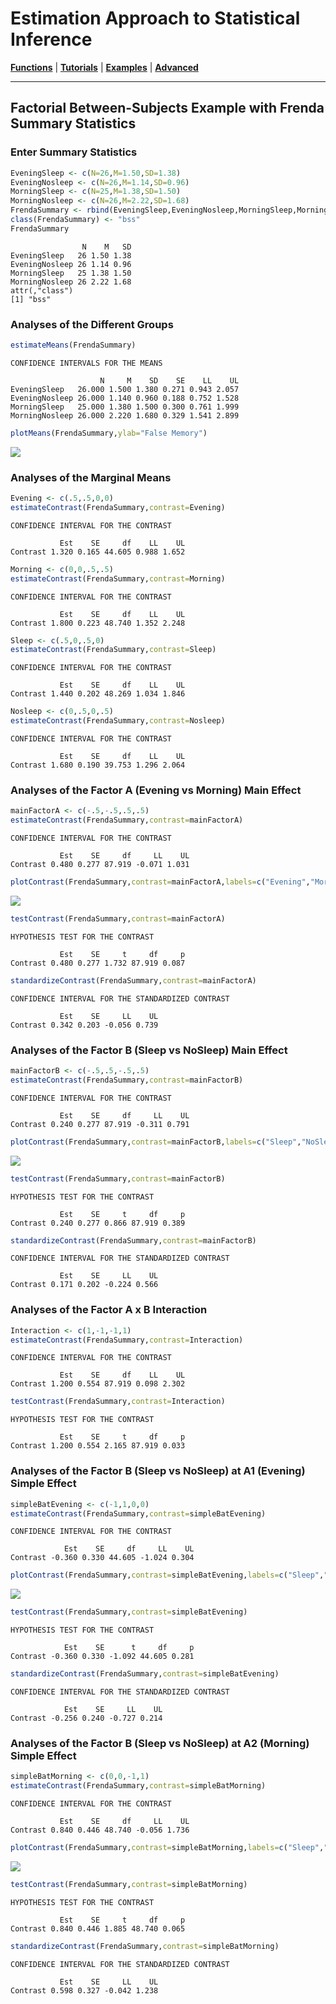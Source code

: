 # Estimation Approach to Statistical Inference

[**Functions**](../../Functions) | 
[**Tutorials**](../../Tutorials) | 
[**Examples**](../../Examples) | 
[**Advanced**](../../Advanced)

---

## Factorial Between-Subjects Example with Frenda Summary Statistics

### Enter Summary Statistics

```r
EveningSleep <- c(N=26,M=1.50,SD=1.38)
EveningNosleep <- c(N=26,M=1.14,SD=0.96)
MorningSleep <- c(N=25,M=1.38,SD=1.50)
MorningNosleep <- c(N=26,M=2.22,SD=1.68)
FrendaSummary <- rbind(EveningSleep,EveningNosleep,MorningSleep,MorningNosleep)
class(FrendaSummary) <- "bss"
FrendaSummary
```
```
                N    M   SD
EveningSleep   26 1.50 1.38
EveningNosleep 26 1.14 0.96
MorningSleep   25 1.38 1.50
MorningNosleep 26 2.22 1.68
attr(,"class")
[1] "bss"
```

### Analyses of the Different Groups

```r
estimateMeans(FrendaSummary)
```
```
CONFIDENCE INTERVALS FOR THE MEANS

                    N     M    SD    SE    LL    UL
EveningSleep   26.000 1.500 1.380 0.271 0.943 2.057
EveningNosleep 26.000 1.140 0.960 0.188 0.752 1.528
MorningSleep   25.000 1.380 1.500 0.300 0.761 1.999
MorningNosleep 26.000 2.220 1.680 0.329 1.541 2.899
```
```r
plotMeans(FrendaSummary,ylab="False Memory")
```
<kbd><img src="FrendaFigure1.jpeg"></kbd>

### Analyses of the Marginal Means

```r
Evening <- c(.5,.5,0,0)
estimateContrast(FrendaSummary,contrast=Evening)
```
```
CONFIDENCE INTERVAL FOR THE CONTRAST

           Est    SE     df    LL    UL
Contrast 1.320 0.165 44.605 0.988 1.652
```
```r
Morning <- c(0,0,.5,.5)
estimateContrast(FrendaSummary,contrast=Morning)
```
```
CONFIDENCE INTERVAL FOR THE CONTRAST

           Est    SE     df    LL    UL
Contrast 1.800 0.223 48.740 1.352 2.248
```
```r
Sleep <- c(.5,0,.5,0)
estimateContrast(FrendaSummary,contrast=Sleep)
```
```
CONFIDENCE INTERVAL FOR THE CONTRAST

           Est    SE     df    LL    UL
Contrast 1.440 0.202 48.269 1.034 1.846
```
```r
Nosleep <- c(0,.5,0,.5)
estimateContrast(FrendaSummary,contrast=Nosleep)
```
```
CONFIDENCE INTERVAL FOR THE CONTRAST

           Est    SE     df    LL    UL
Contrast 1.680 0.190 39.753 1.296 2.064
```

### Analyses of the Factor A (Evening vs Morning) Main Effect

```r
mainFactorA <- c(-.5,-.5,.5,.5)
estimateContrast(FrendaSummary,contrast=mainFactorA)
```
```
CONFIDENCE INTERVAL FOR THE CONTRAST

           Est    SE     df     LL    UL
Contrast 0.480 0.277 87.919 -0.071 1.031
```
```r
plotContrast(FrendaSummary,contrast=mainFactorA,labels=c("Evening","Morning"),ylab="False Memory")
```
<kbd><img src="FrendaFigure2.jpeg"></kbd>
```r
testContrast(FrendaSummary,contrast=mainFactorA)
```
```
HYPOTHESIS TEST FOR THE CONTRAST

           Est    SE     t     df     p
Contrast 0.480 0.277 1.732 87.919 0.087
```
```r
standardizeContrast(FrendaSummary,contrast=mainFactorA)
```
```
CONFIDENCE INTERVAL FOR THE STANDARDIZED CONTRAST

           Est    SE     LL    UL
Contrast 0.342 0.203 -0.056 0.739
```

### Analyses of the Factor B (Sleep vs NoSleep) Main Effect

```r
mainFactorB <- c(-.5,.5,-.5,.5)
estimateContrast(FrendaSummary,contrast=mainFactorB)
```
```
CONFIDENCE INTERVAL FOR THE CONTRAST

           Est    SE     df     LL    UL
Contrast 0.240 0.277 87.919 -0.311 0.791
```
```r
plotContrast(FrendaSummary,contrast=mainFactorB,labels=c("Sleep","NoSleep"),ylab="False Memory")
```
<kbd><img src="FrendaFigure3.jpeg"></kbd>
```r
testContrast(FrendaSummary,contrast=mainFactorB)
```
```
HYPOTHESIS TEST FOR THE CONTRAST

           Est    SE     t     df     p
Contrast 0.240 0.277 0.866 87.919 0.389
```
```r
standardizeContrast(FrendaSummary,contrast=mainFactorB)
```
```
CONFIDENCE INTERVAL FOR THE STANDARDIZED CONTRAST

           Est    SE     LL    UL
Contrast 0.171 0.202 -0.224 0.566
```

### Analyses of the Factor A x B Interaction

```r
Interaction <- c(1,-1,-1,1)
estimateContrast(FrendaSummary,contrast=Interaction)
```
```
CONFIDENCE INTERVAL FOR THE CONTRAST

           Est    SE     df    LL    UL
Contrast 1.200 0.554 87.919 0.098 2.302
```
```r
testContrast(FrendaSummary,contrast=Interaction)
```
```
HYPOTHESIS TEST FOR THE CONTRAST

           Est    SE     t     df     p
Contrast 1.200 0.554 2.165 87.919 0.033
```

### Analyses of the Factor B (Sleep vs NoSleep) at A1 (Evening) Simple Effect

```r
simpleBatEvening <- c(-1,1,0,0)
estimateContrast(FrendaSummary,contrast=simpleBatEvening)
```
```
CONFIDENCE INTERVAL FOR THE CONTRAST

            Est    SE     df     LL    UL
Contrast -0.360 0.330 44.605 -1.024 0.304
```
```r
plotContrast(FrendaSummary,contrast=simpleBatEvening,labels=c("Sleep","NoSleep"),ylab="False Memory")
```
<kbd><img src="FrendaFigure4.jpeg"></kbd>
```r
testContrast(FrendaSummary,contrast=simpleBatEvening)
```
```
HYPOTHESIS TEST FOR THE CONTRAST

            Est    SE      t     df     p
Contrast -0.360 0.330 -1.092 44.605 0.281
```
```r
standardizeContrast(FrendaSummary,contrast=simpleBatEvening)
```
```
CONFIDENCE INTERVAL FOR THE STANDARDIZED CONTRAST

            Est    SE     LL    UL
Contrast -0.256 0.240 -0.727 0.214
```

### Analyses of the Factor B (Sleep vs NoSleep) at A2 (Morning) Simple Effect

```r
simpleBatMorning <- c(0,0,-1,1)
estimateContrast(FrendaSummary,contrast=simpleBatMorning)
```
```
CONFIDENCE INTERVAL FOR THE CONTRAST

           Est    SE     df     LL    UL
Contrast 0.840 0.446 48.740 -0.056 1.736
```
```r
plotContrast(FrendaSummary,contrast=simpleBatMorning,labels=c("Sleep","NoSleep"),ylab="False Memory")
```
<kbd><img src="FrendaFigure5.jpeg"></kbd>
```r
testContrast(FrendaSummary,contrast=simpleBatMorning)
```
```
HYPOTHESIS TEST FOR THE CONTRAST

           Est    SE     t     df     p
Contrast 0.840 0.446 1.885 48.740 0.065
```
```r
standardizeContrast(FrendaSummary,contrast=simpleBatMorning)
```
```
CONFIDENCE INTERVAL FOR THE STANDARDIZED CONTRAST

           Est    SE     LL    UL
Contrast 0.598 0.327 -0.042 1.238
```
